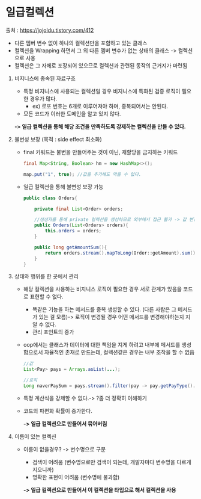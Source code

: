# 일급컬렉션

출처 : https://jojoldu.tistory.com/412

- 다른 멤버 변수 없이 하나의 컬렉션만을 포함하고 있는 클래스
- 컬렉션을 Wrapping 하면서 그 외 다른 멤버 변수가 없는 상태의 클래스 -> 컬렉션으로 사용
- 컬렉션은 그 자체로 포장되어 있으므로 컬렉션과 관련된 동작의 근거지가 마련됨


1. 비지니스에 종속된 자료구조

    - 특정 비지니스에 사용되는 컬렉션일 경우 비지니스에 특화된 검증 로직이 필요한 경우가 많다. 
        - ex) 로또 번호는 6개로 이루어져야 하며, 중복되어서는 안된다.
    - 모든 코드가 이러한 도메인을 알고 있지 않다.
    
    **-> 일급 컬렉션을 통해 해당 조건을 만족하도록 강제하는 컬렉션을 만들 수 있다.**

2. 불변성 보장 (목적 : side effect 최소화)
    - final 키워드는 불변을 만들어주는 것이 아닌, 재할당을 금지하는 키워드
        ```java
        final Map<String, Boolean> hm = new HashMap<>();

        map.put("1", true); //값을 추가해도 막을 수 없다.
        ```
    - 일급 컬렉션을 통해 불변성 보장 가능
        ```java
        public class Orders{

            private final List<Order> orders;

            //생성자를 통해 private 컬렉션을 생성하므로 외부에서 접근 불가 -> 값 변경, 추가 불가
            public Orders(List<Orders> orders){
                this.orders = orders;
            }

            public long getAmountSum(){
                return orders.stream().mapToLong(Order::getAmount).sum();
            }
        }
        ```

3. 상태와 행위를 한 곳에서 관리
    - 해당 컬렉션을 사용하는 비지니스 로직이 필요한 경우 서로 관계가 있음을 코드로 표현할 수 없다.
        - 똑같은 기능을 하는 메서드를 중복 생성할 수 있다. (다른 사람은 그 메서드가 있는 걸 모름)-> 로직이 변경될 경우 어떤 메서드를 변경해야하는지 지 알 수 없다.
        - 관리 포인트의 증가
    - oop에서는 클래스가 데이터에 대한 책임을 지게 하려고 내부에 메서드를 생성함으로서 자율적인 존재로 만드는데, 컬렉션같은 경우는 내부 조작을 할 수 없음
        ```java
        //값
        List<Pay> pays = Arrays.asList(...);
        
        //로직
        Long naverPaySum = pays.stream().filter(pay -> pay.getPayType().equals(NAVER_PAY)...;
        ```
    - 특정 계산식을 강제할 수 없다.-> ?좀 더 정확히 이해하기
    - 코드의 파편화 확률이 증가한다.
    
        **-> 일급 컬렉션으로 만들어서 묶어버림**

4. 이름이 있는 컬렉션
    - 이름이 없을경우? -> 변수명으로 구분
        - 검색이 어려움 (변수명으로만 검색이 되는데, 개발자마다 변수명을 다르게 지으니까)
        - 명확한 표현이 어려움 (변수명에 불과함)
    
        **-> 일급 컬렉션으로 만들어서 이 컬렉션을 타입으로 해서 컬렉션을 사용**




